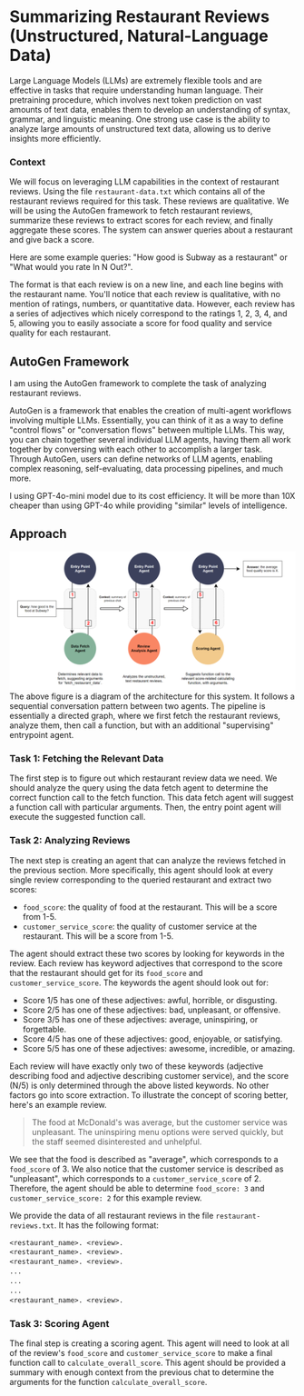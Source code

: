 # Summarizing Restaurant Reviews (Unstructured, Natural-Language Data)

Large Language Models (LLMs) are extremely flexible tools and are effective in tasks that require understanding human language. Their pretraining procedure, which involves next token prediction on vast amounts of text data, enables them to develop an understanding of syntax, grammar, and linguistic meaning. One strong use case is the ability to analyze large amounts of unstructured text data, allowing us to derive insights more efficiently. 

### Context
We will focus on leveraging LLM capabilities in the context of restaurant reviews. Using the file `restaurant-data.txt` which contains all of the restaurant reviews required for this task. These reviews are qualitative. We will be using the AutoGen framework to fetch restaurant reviews, summarize these reviews to extract scores for each review, and finally aggregate these scores. The system can answer queries about a restaurant and give back a score. 

Here are some example queries: "How good is Subway as a restaurant" or "What would you rate In N Out?".

The format is that each review is on a new line, and each line begins with the restaurant name. You'll notice that each review is qualitative, with no mention of ratings, numbers, or quantitative data. However, each review has a series of adjectives which nicely correspond to the ratings 1, 2, 3, 4, and 5, allowing you to easily associate a score for food quality and service quality for each restaurant.

## AutoGen Framework
I am using the AutoGen framework to complete the task of analyzing restaurant reviews. 

AutoGen is a framework that enables the creation of multi-agent workflows involving multiple LLMs. Essentially, you can think of it as a way to define "control flows" or "conversation flows" between multiple LLMs. This way, you can chain together several individual LLM agents, having them all work together by conversing with each other to accomplish a larger task. Through AutoGen, users can define networks of LLM agents, enabling complex reasoning, self-evaluating, data processing pipelines, and much more. 

I using GPT-4o-mini model due to its cost efficiency. It will be more than 10X cheaper than using GPT-4o while providing "similar" levels of intelligence.

## Approach
![alt text](image.png)
The above figure is a diagram of the architecture for this system. It follows a sequential conversation pattern between two agents. The pipeline is essentially a directed graph, where we first fetch the restaurant reviews, analyze them, then call a function, but with an additional "supervising" entrypoint agent.

### Task 1: Fetching the Relevant Data
The first step is to figure out which restaurant review data we need. We should analyze the query using the data fetch agent to determine the correct function call to the fetch function. This data fetch agent will suggest a function call with particular arguments. Then, the entry point agent will execute the suggested function call.

### Task 2: Analyzing Reviews

The next step is creating an agent that can analyze the reviews fetched in the previous section. More specifically, this agent should look at every single review corresponding to the queried restaurant and extract two scores:
- `food_score`: the quality of food at the restaurant. This will be a score from 1-5. 
- `customer_service_score`: the quality of customer service at the restaurant. This will be a score from 1-5. 

The agent should extract these two scores by looking for keywords in the review. Each review has keyword adjectives that correspond to the score that the restaurant should get for its `food_score` and `customer_service_score`. The keywords the agent should look out for:

- Score 1/5 has one of these adjectives: awful, horrible, or disgusting.
- Score 2/5 has one of these adjectives: bad, unpleasant, or offensive.
- Score 3/5 has one of these adjectives: average, uninspiring, or forgettable.
- Score 4/5 has one of these adjectives: good, enjoyable, or satisfying.
- Score 5/5 has one of these adjectives: awesome, incredible, or amazing.

Each review will have exactly only two of these keywords (adjective describing food and adjective describing customer service), and the score (N/5) is only determined through the above listed keywords. No other factors go into score extraction. To illustrate the concept of scoring better, here's an example review. 

> The food at McDonald's was average, but the customer service was unpleasant. The uninspiring menu options were served quickly, but the staff seemed disinterested and unhelpful.

We see that the food is described as "average", which corresponds to a `food_score` of 3. We also notice that the customer service is described as "unpleasant", which corresponds to a `customer_service_score` of 2. Therefore, the agent should be able to determine `food_score: 3` and `customer_service_score: 2` for this example review.

We provide the data of all restaurant reviews in the file `restaurant-reviews.txt`. It has the following format: 
```txt
<restaurant_name>. <review>.
<restaurant_name>. <review>.
<restaurant_name>. <review>.
...
...
...
<restaurant_name>. <review>.
```

### Task 3: Scoring Agent 
The final step is creating a scoring agent. This agent will need to look at all of the review's `food_score` and `customer_service_score` to make a final function call to `calculate_overall_score`. This agent should be provided a summary with enough context from the previous chat to determine the arguments for the function `calculate_overall_score`. 
